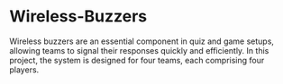 # Wireless-Buzzers
Wireless buzzers are an essential component in quiz and game setups, allowing teams to signal their responses quickly and efficiently. In this project, the system is designed for four teams, each comprising four players. 
